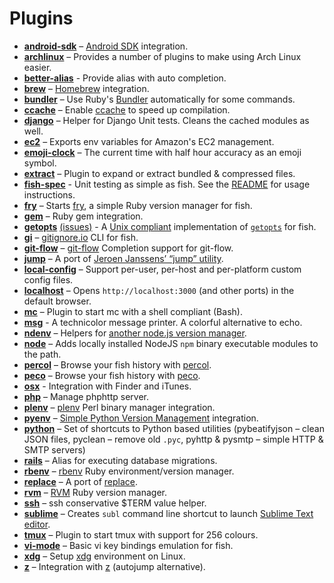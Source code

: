 # Plugins
* [__android-sdk__](https://github.com/bpinto/oh-my-fish/tree/master/plugins/android-sdk) – [Android SDK](http://developer.android.com/sdk/index.html) integration.
* [__archlinux__](https://github.com/bpinto/oh-my-fish/tree/master/plugins/archlinux) – Provides a number of plugins to make using Arch Linux easier.
* [__better-alias__](https://github.com/bpinto/oh-my-fish/tree/master/plugins/better-alias) - Provide alias with auto completion.
* [__brew__](https://github.com/bpinto/oh-my-fish/tree/master/plugins/brew) – [Homebrew](http://brew.sh/) integration.
* [__bundler__](https://github.com/bpinto/oh-my-fish/tree/master/plugins/bundler) – Use Ruby's [Bundler](http://bundler.io/) automatically for some commands.
* [__ccache__](https://github.com/bpinto/oh-my-fish/tree/master/plugins/ccache) – Enable [ccache](http://ccache.samba.org/) to speed up compilation.
* [__django__](https://github.com/bpinto/oh-my-fish/tree/master/plugins/django) – Helper for Django Unit tests. Cleans the cached modules as well.
* [__ec2__](https://github.com/bpinto/oh-my-fish/tree/master/plugins/ec2) – Exports env variables for Amazon's EC2 management.
* [__emoji-clock__](https://github.com/bpinto/oh-my-fish/tree/master/plugins/emoji-clock) – The current time with half hour accuracy as an emoji symbol.
* [__extract__](https://github.com/bpinto/oh-my-fish/tree/master/plugins/extract) – Plugin to expand or extract bundled & compressed files.
* [__fish-spec__](https://github.com/bpinto/oh-my-fish/tree/master/plugins/fish-spec) - Unit testing as simple as fish. See the [README](fish-spec/README.markdown) for usage instructions.
* [__fry__](https://github.com/bpinto/oh-my-fish/tree/master/plugins/fry) – Starts [fry](https://github.com/terlar/fry), a simple Ruby version manager for fish.
* [__gem__](https://github.com/bpinto/oh-my-fish/tree/master/plugins/gem) – Ruby gem integration.
* [__getopts__](https://github.com/bpinto/oh-my-fish/tree/master/plugins/getopts) [(issues)](https://github.com/bucaran/getopts) - A [Unix compliant](http://pubs.opengroup.org/onlinepubs/7908799/xbd/utilconv.html) implementation of [`getopts`](http://en.wikipedia.org/wiki/Getopts) for fish. 
* [__gi__](https://github.com/bpinto/oh-my-fish/tree/master/plugins/gi) – [gitignore.io](http://gitignore.io) CLI for fish.
* [__git-flow__](https://github.com/bpinto/oh-my-fish/tree/master/plugins/git-flow) – [git-flow](https://github.com/nvie/gitflow) Completion support for git-flow.
* [__jump__](https://github.com/bpinto/oh-my-fish/tree/master/plugins/jump) – A port of [Jeroen Janssens’ “jump” utility](http://jeroenjanssens.com/2013/08/16/quickly-navigate-your-filesystem-from-the-command-line.html).
* [__local-config__](https://github.com/bpinto/oh-my-fish/tree/master/plugins/local-config) – Support per-user, per-host and per-platform custom config files.
* [__localhost__](https://github.com/bpinto/oh-my-fish/tree/master/plugins/localhost) – Opens `http://localhost:3000` (and other ports) in the default browser.
* [__mc__](https://github.com/bpinto/oh-my-fish/tree/master/plugins/mc) – Plugin to start mc with a shell compliant (Bash).
* [__msg__](https://github.com/bpinto/oh-my-fish/tree/master/plugins/msg) - A technicolor message printer. A colorful alternative to echo.
* [__ndenv__](https://github.com/bpinto/oh-my-fish/tree/master/plugins/ndenv) – Helpers for [another node.js version manager](https://github.com/riywo/ndenv).
* [__node__](https://github.com/bpinto/oh-my-fish/tree/master/plugins/node) – Adds locally installed NodeJS `npm` binary executable modules to the path.
* [__percol__](https://github.com/bpinto/oh-my-fish/tree/master/plugins/percol) – Browse your fish history with [percol](https://github.com/mooz/percol).
* [__peco__](https://github.com/bpinto/oh-my-fish/tree/master/plugins/peco) – Browse your fish history with [peco](https://github.com/peco/peco).
* [__osx__](https://github.com/bpinto/oh-my-fish/tree/master/plugins/osx) - Integration with Finder and iTunes.
* [__php__](https://github.com/bpinto/oh-my-fish/tree/master/plugins/php) – Manage phphttp server.
* [__plenv__](https://github.com/bpinto/oh-my-fish/tree/master/plugins/plenv) – [plenv](https://github.com/tokuhirom/plenv) Perl binary manager integration.
* [__pyenv__](https://github.com/bpinto/oh-my-fish/tree/master/plugins/pyenv) – [Simple Python Version Management](https://github.com/yyuu/pyenv) integration.
* [__python__](https://github.com/bpinto/oh-my-fish/tree/master/plugins/python) – Set of shortcuts to Python based utilities (pybeatifyjson – clean JSON files, pyclean – remove old `.pyc`, pyhttp & pysmtp – simple HTTP & SMTP servers)
* [__rails__](https://github.com/bpinto/oh-my-fish/tree/master/plugins/rails) – Alias for executing database migrations.
* [__rbenv__](https://github.com/bpinto/oh-my-fish/tree/master/plugins/rbenv) – [rbenv](https://github.com/sstephenson/rbenv) Ruby environment/version manager.
* [__replace__](https://github.com/bpinto/oh-my-fish/tree/master/plugins/replace) – A port of [replace](https://github.com/thoughtbot/dotfiles/blob/master/bin/replace).
* [__rvm__](https://github.com/bpinto/oh-my-fish/tree/master/plugins/rvm) – [RVM](http://rvm.io) Ruby version manager.
* [__ssh__](https://github.com/bpinto/oh-my-fish/tree/master/plugins/ssh) – ssh conservative $TERM value helper.
* [__sublime__](https://github.com/bpinto/oh-my-fish/tree/master/plugins/sublime) – Creates `subl` command line shortcut to launch [Sublime Text editor](http://sublimetext.com/).
* [__tmux__](https://github.com/bpinto/oh-my-fish/tree/master/plugins/tmux) – Plugin to start tmux with support for 256 colours.
* [__vi-mode__](https://github.com/bpinto/oh-my-fish/tree/master/plugins/vi-mode) – Basic vi key bindings emulation for fish.
* [__xdg__](https://github.com/bpinto/oh-my-fish/tree/master/plugins/xdg) – Setup [xdg](http://standards.freedesktop.org/basedir-spec/basedir-spec-latest.html) environment on Linux.
* [__z__](https://github.com/bpinto/oh-my-fish/tree/master/plugins/z) – Integration with [z](https://github.com/rupa/z) (autojump alternative).
